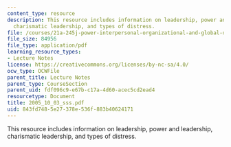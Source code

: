 ```yaml
---
content_type: resource
description: This resource includes information on leadership, power and leadership,
  charismatic leadership, and types of distress.
file: /courses/21a-245j-power-interpersonal-organizational-and-global-dimensions-fall-2005/843fd7485e27378e536f883b40624171_2005_10_03_sss.pdf
file_size: 84956
file_type: application/pdf
learning_resource_types:
- Lecture Notes
license: https://creativecommons.org/licenses/by-nc-sa/4.0/
ocw_type: OCWFile
parent_title: Lecture Notes
parent_type: CourseSection
parent_uid: fdf096c9-e67b-c17a-4d60-acec5cd2ead4
resourcetype: Document
title: 2005_10_03_sss.pdf
uid: 843fd748-5e27-378e-536f-883b40624171
---
```

This resource includes information on leadership, power and leadership, charismatic leadership, and types of distress.